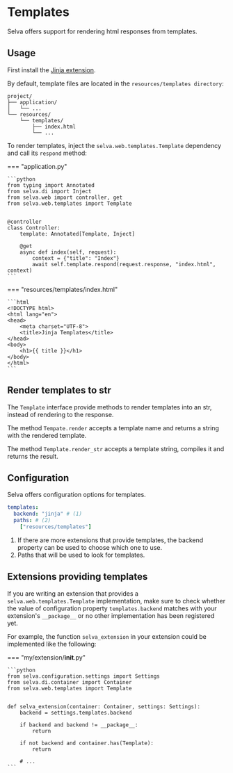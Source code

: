 # Templates

Selva offers support for rendering html responses from templates.

## Usage

First install the [Jinja extension](./extensions/jinja.md).

By default, template files are located in the `resources/templates directory`:

```
project/
├── application/
│   └── ...
└── resources/
    └── templates/
        ├── index.html
        └── ...
```

To render templates, inject the `selva.web.templates.Template` dependency and call its `respond` method:

=== "application.py"

    ```python
    from typing import Annotated
    from selva.di import Inject
    from selva.web import controller, get
    from selva.web.templates import Template
    
    
    @controller
    class Controller:
        template: Annotated[Template, Inject]
    
        @get
        async def index(self, request):
            context = {"title": "Index"}
            await self.template.respond(request.response, "index.html", context)
    ```

=== "resources/templates/index.html"

    ```html
    <!DOCTYPE html>
    <html lang="en">
    <head>
        <meta charset="UTF-8">
        <title>Jinja Templates</title>
    </head>
    <body>
        <h1>{{ title }}</h1>
    </body>
    </html>
    ```

## Render templates to str

The `Template` interface provide methods to render templates into an str, instead
of rendering to the response.

The method `Tempate.render` accepts a template name and returns a string with the
rendered template.

The method `Template.render_str` accepts a template string, compiles it and returns
the result.

## Configuration

Selva offers configuration options for templates.

```yaml
templates:
  backend: "jinja" # (1)
  paths: # (2)
    ["resources/templates"]
```

1.  If there are more extensions that provide templates, the backend property can
    be used to choose which one to use.
2.  Paths that will be used to look for templates.

## Extensions providing templates

If you are writing an extension that provides a `selva.web.templates.Template` implementation,
make sure to check whether the value of configuration property `templates.backend`
matches with your extension's `__package__` or no other implementation has been
registered yet.

For example, the function `selva_extension` in your extension could be implemented
like the following:

=== "my/extension/__init__.py"

    ```python
    from selva.configuration.settings import Settings
    from selva.di.container import Container
    from selva.web.templates import Template


    def selva_extension(container: Container, settings: Settings):
        backend = settings.templates.backend

        if backend and backend != __package__:
            return
    
        if not backend and container.has(Template):
            return

        # ...
    ```